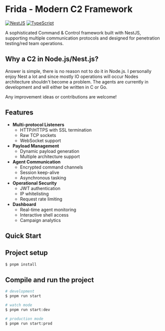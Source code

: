 # Frida - Modern C2 Framework

[![NestJS](https://img.shields.io/badge/NestJS-E0234E?style=for-the-badge&logo=nestjs&logoColor=white)](https://nestjs.com/)
[![TypeScript](https://img.shields.io/badge/TypeScript-3178C6?style=for-the-badge&logo=typescript&logoColor=white)](https://www.typescriptlang.org/)

A sophisticated Command & Control framework built with NestJS, supporting multiple communication protocols and designed
for penetration testing/red team operations.

## Why a C2 in Node.js/Nest.js?

Answer is simple, there is no reason not to do it in Node.js. I personally enjoy Nest a lot and since mostly IO
operations will occur Nodes architecture shouldn't become a problem.
The agents are currently in development and will either be
written in C or Go.

Any improvement ideas or contributions are welcome!

## Features

- **Multi-protocol Listeners**
    - HTTP/HTTPS with SSL termination
    - Raw TCP sockets
    - WebSocket support
- **Payload Management**
    - Dynamic payload generation
    - Multiple architecture support
- **Agent Communication**
    - Encrypted command channels
    - Session keep-alive
    - Asynchronous tasking
- **Operational Security**
    - JWT authentication
    - IP whitelisting
    - Request rate limiting
- **Dashboard**
    - Real-time agent monitoring
    - Interactive shell access
    - Campaign analytics

## Quick Start

## Project setup

```bash
$ pnpm install
```

## Compile and run the project

```bash
# development
$ pnpm run start

# watch mode
$ pnpm run start:dev

# production mode
$ pnpm run start:prod
```
